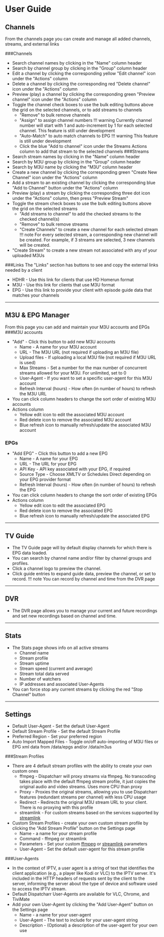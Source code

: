# User Guide

## Channels
From the channels page you can create and manage all added channels, streams, and external links

###Channels	
* Search channel names by clicking in the "Name" column header
* Search by channel group by clicking in the "Group" column header
* Edit a channel by clicking the corresponding yellow "Edit channel" icon under the "Actions" column 
* Delete a channel by clicking the corresponding red "Delete channel" icon under the "Actions" column 
* Preview (play) a channel by clicking the corresponding green "Preview channel" icon under the "Actions" column 
* Toggle the channel check boxes to use the bulk editing buttons above the grid on the selected channels, or to add streams to channels
    * "Remove" to bulk remove channels
	* "Assign" to assign channel numbers
    !!! warning
        Currently channel number will start with 1 and auto-increment by 1 for each selected channel. This feature is still under development
	* "Auto-Match" to auto match channels to EPG
    !!! warning
		This feature is still under development
    * Click the blue "Add to channel" icon under the Streams Actions column to add that stream to the selected channels
###Streams
* Search stream names by clicking in the "Name" column header
* Search by M3U group by clicking in the "Group" column header
* Search by M3U name by clicking the "M3U" column header
* Create a new channel by clicking the corresponding green "Create New Channel" icon under the "Actions" column 
* Add a stream to an existing channel by clicking the corresponding blue "Add to Channel" button under the "Actions" column 
* Preview (play) a stream by clicking the corresponding three dot icon under the "Actions" column, then press "Preview Stream"
* Toggle the stream check boxes to use the bulk editing buttons above the grid on the selected streams
    * "Add streams to channel" to add the checked streams to the checked channel(s) 
    * "Remove" to bulk remove streams
	* "Create Channels" to create a new channel for each selected stream
    !!! note
        For every selected stream, a corresponding new channel will be created. For example, if 3 streams are selected, 3 new channels will be created.
* "Create Stream" to create a new stream not associated with any of your uploaded M3Us

###Links
The "Links" section has buttons to see and copy the external links needed by a client

* HDHR - Use this link for clients that use HD Homerun format
* M3U - Use this link for clients that use M3U format
* EPG - Use this link to provide your client with episode guide data that matches your channels

---

## M3U & EPG Manager
From this page you can add and maintain your M3U accounts and EPGs
###M3U accounts
* "Add" - Click this button to add new M3U accounts 
    * Name - A name for your M3U account
	* URL - The M3U URL (not required if uploading an M3U file)
	* Upload files - If uploading a local M3U file (not required if M3U URL is used)
	* Max Streams - Set a number for the max number of concurrent streams allowed for your M3U. For unlimited, set to 0
	* User-Agent - If you want to set a specific user-agent for this M3U account
	* Refresh Interval (hours) - How often (in number of hours) to refresh the M3U URL
* You can click column headers to change the sort order of existing M3U accounts
* Actions column
    * Yellow edit icon to edit the associated M3U account
	* Red delete icon to remove the associated M3U account
	* Blue refresh icon to manually refresh/update the associated M3U account
	
### EPGs
* "Add EPG" - Click this button to add a new EPG
    * Name - A name for your EPG
	* URL - The URL for your EPG 
	* API Key - API key associated with your EPG, if required
	* Source Type - Choose XMLTV or Schedules Direct depending on your EPG provider format
	* Refresh Interval (hours) - How often (in number of hours) to refresh the EPG
* You can click column headers to change the sort order of existing EPGs
* Actions column
    * Yellow edit icon to edit the associated EPG
	* Red delete icon to remove the associated EPG
	* Blue refresh icon to manually refresh/update the associated EPG
	
---
	
## TV Guide
* The TV Guide page will by default display channels for which there is EPG data loaded. 
* You can search by channel name and/or filter by channel groups and profiles.
* Click a channel logo to preview the channel. 
* Click guide entries to expand guide data, preview the channel, or set to record.
!!! note
    You can record by channel and time from the DVR page

---

## DVR
* The DVR page allows you to manage your current and future recordings and set new recordings based on channel and time.

---

## Stats
* The Stats page shows info on all active streams
    * Channel name
	* Stream profile
    * Stream uptime
	* Stream speed (current and average)
	* Stream total data served
	* Number of watchers
	* IP addresses and associated User-Agents
* You can force stop any current streams by clicking the red "Stop Channel" button

---

## Settings
* Default User-Agent - Set the default User-Agent
* Default Stream Profile - Set the default Stream Profile
* Preferred Region - Set your preferred region
* Auto Import Mapped Files - Toggle on/off auto-importing of M3U files or EPG xml data from /data/epgs and/or /data/m3us

###Stream Profiles
* There are 4 default stream profiles with the ability to create your own custom ones
    * ffmpeg - Dispatcharr will proxy streams via ffmpeg. No transcoding takes place with the default ffmpeg stream profile, it just copies the original audio and video streams. Uses more CPU than proxy
    * Proxy - Proxies the original streams, allowing you to use Dispatcharr features (redundant streams per channel) with less CPU usage
    * Redirect - Redirects the original M3U stream URL to your client. There is no proxying with this profile
    * streamlink - For custom streams based on the services supported by [streamlink](https://streamlink.github.io/)
* Custom Stream Profiles - create your own custom stream profile by clicking the "Add Stream Profile" button on the Settings page
    * Name - a name for your stream profile
	* Command - ffmpeg or streamlink
	* Parameters - Set your custom [ffmpeg](https://ffmpeg.org/ffmpeg.html) or [streamlink](https://streamlink.github.io/cli.html) parameters
	* User-Agent - Set the default user-agent for this stream profile
	
###User-Agents
* In the context of IPTV, a user agent is a string of text that identifies the client application (e.g., a player like Kodi or VLC) to the IPTV server. It's included in the HTTP headers of requests sent by the client to the server, informing the server about the type of device and software used to access the IPTV stream.
* Default Dispatcharr User-Agents are available for VLC, Chrome, and TiviMate
* Add your own User-Agent by clicking the "Add User-Agent" button on the Settings page
    * Name - a name for your user-agent
	* User-Agent - The text to include for your user-agent string
	* Description - (Optional) a description of the user-agent for your own use


